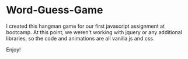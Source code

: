 # Word-Guess-Game

I created this hangman game for our first javascript assignment at bootcamp. At this point, we weren't working with jquery or any additional libraries, so the code and animations are all vanilla js and css. 

Enjoy!